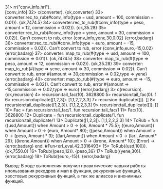 31> rr("conv_info.hrl").  
[conv_info] 
32> c(converter). 
{ok,converter} 
33> converter:rec_to_rub(#conv_info{type = usd, amount = 100, commission = 0.01}).
{ok,7474.5}
34> converter:rec_to_rub(#conv_info{type = peso, amount = 12, commission = 0.02}).
{ok,35.28}
35> converter:rec_to_rub(#conv_info{type = yene, amount = 30, commission = 0.02}).
Can’t convert to rub, error {conv_info,yene,30,0.02}
{error,badarg}
36> converter:rec_to_rub(#conv_info{type = euro, amount = -15, commission = 0.02}).
Can’t convert to rub, error {conv_info,euro,-15,0.02}
{error,badarg}
37> converter: map_to_rub(#{type => usd, amount => 100, commission => 0.01}).
{ok,7474.5}
38> converter: map_to_rub(#{type => peso, amount => 12, commission => 0.02}).
{ok,35.28}
39> converter: map_to_rub(#{type => yene, amount => 30, commission => 0.02}).
Can’t convert to rub, error #{amount => 30,commission => 0.02,type => yene}
{error,badarg}
40> converter: map_to_rub(#{type => euro, amount => -15, commission => 0.02}).
Can’t convert to rub, error #{amount => -15,commission => 0.02,type => euro}
{error,badarg}
3> c(recursion).
{ok,recursion}
4> recursion:tail_fac(10).
3628800
5> recursion:tail_fac(0).
1
6> recursion:duplicate([1,2,3]).
[1,1,2,2,3,3]
7> recursion:duplicate([]).
[]
8> recursion:tail_duplicate([1,2,3]).
[1,1,2,2,3,3]
9> recursion:tail_duplicate([]).
[]
10> Fac = fun recursion:tail_fac/1.
fun recursion:tail_fac/1
11> Fac(10).
3628800
12> Duplicate = fun recursion:tail_duplicate/1.
fun recursion:tail_duplicate/1
13> Duplicate([1,2,3]).
[1,1,2,2,3,3]
14> ToRub = fun ({usd,Amount}) when Amount > 0 -> {ok, Amount * 75.5}; ({euro,Amount}) when Amount > 0 -> {euro, Amount* 80}; ({peso,Amount}) when Amount > 0 -> {peso, Amount * 3}; ({lari,Amount}) when Amount > 0 -> {lari, Amount* 29}; ({krone,Amount}) when Amount > 0 -> {krone, Amount* 10}; (Error) -> {error,badarg} end.
#Fun<erl_eval.42.3316493>
15> ToRub({usd,100}).
{ok,7550.0}
16> ToRub({peso,12}).
{peso,36}
17> ToRub({yene,30}).
{error,badarg}
18> ToRub({euro,-15}).
{error,badarg}

Вывод: В ходе выполнения получил правктические навыки работы ипользования рекодров и мап в функция, рекурсивных функций, хвостовых рекурсивных функций, а так же алиасов и анонимных функций.
